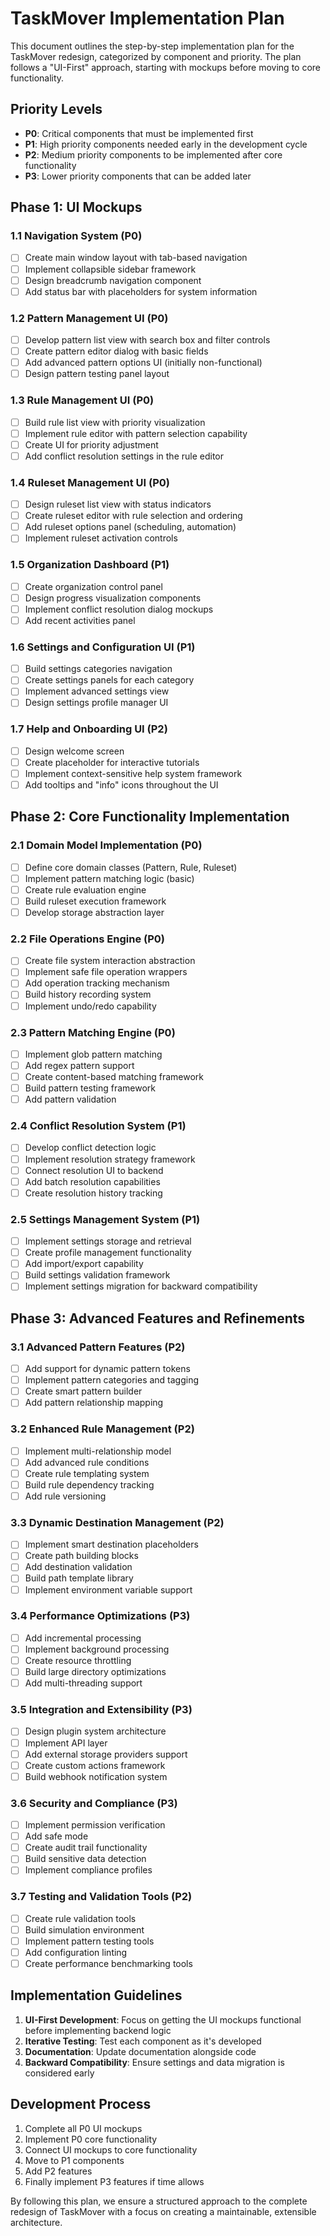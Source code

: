 # TaskMover Implementation Plan

This document outlines the step-by-step implementation plan for the TaskMover redesign, categorized by component and priority. The plan follows a "UI-First" approach, starting with mockups before moving to core functionality.

## Priority Levels

- **P0**: Critical components that must be implemented first
- **P1**: High priority components needed early in the development cycle
- **P2**: Medium priority components to be implemented after core functionality
- **P3**: Lower priority components that can be added later

## Phase 1: UI Mockups

### 1.1 Navigation System (P0)
- [ ] Create main window layout with tab-based navigation
- [ ] Implement collapsible sidebar framework
- [ ] Design breadcrumb navigation component
- [ ] Add status bar with placeholders for system information

### 1.2 Pattern Management UI (P0)
- [ ] Develop pattern list view with search box and filter controls
- [ ] Create pattern editor dialog with basic fields
- [ ] Add advanced pattern options UI (initially non-functional)
- [ ] Design pattern testing panel layout

### 1.3 Rule Management UI (P0)
- [ ] Build rule list view with priority visualization
- [ ] Implement rule editor with pattern selection capability
- [ ] Create UI for priority adjustment
- [ ] Add conflict resolution settings in the rule editor

### 1.4 Ruleset Management UI (P0)
- [ ] Design ruleset list view with status indicators
- [ ] Create ruleset editor with rule selection and ordering
- [ ] Add ruleset options panel (scheduling, automation)
- [ ] Implement ruleset activation controls

### 1.5 Organization Dashboard (P1)
- [ ] Create organization control panel
- [ ] Design progress visualization components
- [ ] Implement conflict resolution dialog mockups
- [ ] Add recent activities panel

### 1.6 Settings and Configuration UI (P1)
- [ ] Build settings categories navigation
- [ ] Create settings panels for each category
- [ ] Implement advanced settings view
- [ ] Design settings profile manager UI

### 1.7 Help and Onboarding UI (P2)
- [ ] Design welcome screen
- [ ] Create placeholder for interactive tutorials
- [ ] Implement context-sensitive help system framework
- [ ] Add tooltips and "info" icons throughout the UI

## Phase 2: Core Functionality Implementation

### 2.1 Domain Model Implementation (P0)
- [ ] Define core domain classes (Pattern, Rule, Ruleset)
- [ ] Implement pattern matching logic (basic)
- [ ] Create rule evaluation engine
- [ ] Build ruleset execution framework
- [ ] Develop storage abstraction layer

### 2.2 File Operations Engine (P0)
- [ ] Create file system interaction abstraction
- [ ] Implement safe file operation wrappers
- [ ] Add operation tracking mechanism
- [ ] Build history recording system
- [ ] Implement undo/redo capability

### 2.3 Pattern Matching Engine (P0)
- [ ] Implement glob pattern matching
- [ ] Add regex pattern support
- [ ] Create content-based matching framework
- [ ] Build pattern testing framework
- [ ] Add pattern validation

### 2.4 Conflict Resolution System (P1)
- [ ] Develop conflict detection logic
- [ ] Implement resolution strategy framework
- [ ] Connect resolution UI to backend
- [ ] Add batch resolution capabilities
- [ ] Create resolution history tracking

### 2.5 Settings Management System (P1)
- [ ] Implement settings storage and retrieval
- [ ] Create profile management functionality
- [ ] Add import/export capability
- [ ] Build settings validation framework
- [ ] Implement settings migration for backward compatibility

## Phase 3: Advanced Features and Refinements

### 3.1 Advanced Pattern Features (P2)
- [ ] Add support for dynamic pattern tokens
- [ ] Implement pattern categories and tagging
- [ ] Create smart pattern builder
- [ ] Add pattern relationship mapping

### 3.2 Enhanced Rule Management (P2)
- [ ] Implement multi-relationship model
- [ ] Add advanced rule conditions
- [ ] Create rule templating system
- [ ] Build rule dependency tracking
- [ ] Add rule versioning

### 3.3 Dynamic Destination Management (P2)
- [ ] Implement smart destination placeholders
- [ ] Create path building blocks
- [ ] Add destination validation
- [ ] Build path template library
- [ ] Implement environment variable support

### 3.4 Performance Optimizations (P3)
- [ ] Add incremental processing
- [ ] Implement background processing
- [ ] Create resource throttling
- [ ] Build large directory optimizations
- [ ] Add multi-threading support

### 3.5 Integration and Extensibility (P3)
- [ ] Design plugin system architecture
- [ ] Implement API layer
- [ ] Add external storage providers support
- [ ] Create custom actions framework
- [ ] Build webhook notification system

### 3.6 Security and Compliance (P3)
- [ ] Implement permission verification
- [ ] Add safe mode
- [ ] Create audit trail functionality
- [ ] Build sensitive data detection
- [ ] Implement compliance profiles

### 3.7 Testing and Validation Tools (P2)
- [ ] Create rule validation tools
- [ ] Build simulation environment
- [ ] Implement pattern testing tools
- [ ] Add configuration linting
- [ ] Create performance benchmarking tools

## Implementation Guidelines

1. **UI-First Development**: Focus on getting the UI mockups functional before implementing backend logic
2. **Iterative Testing**: Test each component as it's developed
3. **Documentation**: Update documentation alongside code
4. **Backward Compatibility**: Ensure settings and data migration is considered early

## Development Process

1. Complete all P0 UI mockups
2. Implement P0 core functionality
3. Connect UI mockups to core functionality
4. Move to P1 components
5. Add P2 features
6. Finally implement P3 features if time allows

By following this plan, we ensure a structured approach to the complete redesign of TaskMover with a focus on creating a maintainable, extensible architecture.
